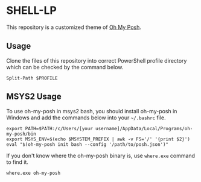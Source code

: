 # SHELL-LP

This repository is a customized theme of [Oh My Posh](https://ohmyposh.dev/).

## Usage

Clone the files of this repository into correct PowerShell profile directory which can be checked by the command below.

```pwsh
Split-Path $PROFILE
```

## MSYS2 Usage

To use oh-my-posh in msys2 bash, you should install oh-my-posh in Windows and add the commands below into your `~/.bashrc` file.

```shell
export PATH=$PATH:/c/Users/[your username]/AppData/Local/Programs/oh-my-posh/bin
export MSYS_ENV=$(echo $MSYSTEM_PREFIX | awk -v FS='/' '{print $2}')
eval "$(oh-my-posh init bash --config '/path/to/posh.json')"
```

If you don't know where the oh-my-posh binary is, use `where.exe` command to find it.

```pwsh
where.exe oh-my-posh
```
